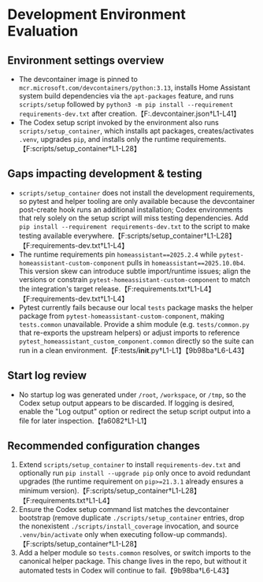 # Development Environment Evaluation

## Environment settings overview
- The devcontainer image is pinned to `mcr.microsoft.com/devcontainers/python:3.13`, installs Home Assistant system build dependencies via the `apt-packages` feature, and runs `scripts/setup` followed by `python3 -m pip install --requirement requirements-dev.txt` after creation.【F:.devcontainer.json†L1-L41】
- The Codex setup script invoked by the environment also runs `scripts/setup_container`, which installs apt packages, creates/activates `.venv`, upgrades `pip`, and installs only the runtime requirements.【F:scripts/setup_container†L1-L28】

## Gaps impacting development & testing
- `scripts/setup_container` does not install the development requirements, so pytest and helper tooling are only available because the devcontainer post-create hook runs an additional installation; Codex environments that rely solely on the setup script will miss testing dependencies. Add `pip install --requirement requirements-dev.txt` to the script to make testing available everywhere.【F:scripts/setup_container†L1-L28】【F:requirements-dev.txt†L1-L4】
- The runtime requirements pin `homeassistant==2025.2.4` while `pytest-homeassistant-custom-component` pulls in `homeassistant==2025.10.0b4`. This version skew can introduce subtle import/runtime issues; align the versions or constrain `pytest-homeassistant-custom-component` to match the integration's target release.【F:requirements.txt†L1-L4】【F:requirements-dev.txt†L1-L4】
- Pytest currently fails because our local `tests` package masks the helper package from `pytest-homeassistant-custom-component`, making `tests.common` unavailable. Provide a shim module (e.g. `tests/common.py` that re-exports the upstream helpers) or adjust imports to reference `pytest_homeassistant_custom_component.common` directly so the suite can run in a clean environment.【F:tests/__init__.py†L1-L1】【9b98ba†L6-L43】

## Start log review
- No startup log was generated under `/root`, `/workspace`, or `/tmp`, so the Codex setup output appears to be discarded. If logging is desired, enable the "Log output" option or redirect the setup script output into a file for later inspection.【fa6082†L1-L1】

## Recommended configuration changes
1. Extend `scripts/setup_container` to install `requirements-dev.txt` and optionally run `pip install --upgrade pip` only once to avoid redundant upgrades (the runtime requirement on `pip>=21.3.1` already ensures a minimum version).【F:scripts/setup_container†L1-L28】【F:requirements.txt†L1-L4】
2. Ensure the Codex setup command list matches the devcontainer bootstrap (remove duplicate `./scripts/setup_container` entries, drop the nonexistent `./scripts/install_coverage` invocation, and source `.venv/bin/activate` only when executing follow-up commands).【F:scripts/setup_container†L1-L28】
3. Add a helper module so `tests.common` resolves, or switch imports to the canonical helper package. This change lives in the repo, but without it automated tests in Codex will continue to fail.【9b98ba†L6-L43】

